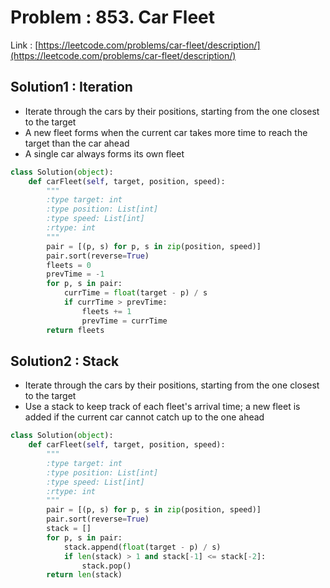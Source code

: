 # Problem : 853. Car Fleet
Link : [https://leetcode.com/problems/car-fleet/description/](https://leetcode.com/problems/car-fleet/description/)

## Solution1 : Iteration
- Iterate through the cars by their positions, starting from the one closest to the target
- A new fleet forms when the current car takes more time to reach the target than the car ahead
- A single car always forms its own fleet
```python
class Solution(object):
    def carFleet(self, target, position, speed):
        """
        :type target: int
        :type position: List[int]
        :type speed: List[int]
        :rtype: int
        """
        pair = [(p, s) for p, s in zip(position, speed)]
        pair.sort(reverse=True)
        fleets = 0
        prevTime = -1
        for p, s in pair:
            currTime = float(target - p) / s
            if currTime > prevTime:
                fleets += 1
                prevTime = currTime
        return fleets
```

## Solution2 : Stack
- Iterate through the cars by their positions, starting from the one closest to the target
- Use a stack to keep track of each fleet's arrival time; a new fleet is added if the current car cannot catch up to the one ahead
```python
class Solution(object):
    def carFleet(self, target, position, speed):
        """
        :type target: int
        :type position: List[int]
        :type speed: List[int]
        :rtype: int
        """
        pair = [(p, s) for p, s in zip(position, speed)]
        pair.sort(reverse=True)
        stack = []
        for p, s in pair:
            stack.append(float(target - p) / s)
            if len(stack) > 1 and stack[-1] <= stack[-2]:
                stack.pop()
        return len(stack)
```
